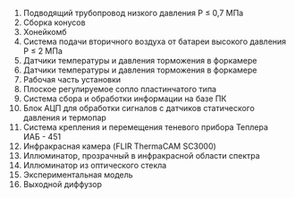 1. Подводящий трубопровод низкого давления P&nbsp;≤&nbsp;0,7&nbsp;МПа
1. Сборка конусов
1. Хонейкомб
1. Система подачи вторичного воздуха от батареи высокого давления P&nbsp;≤&nbsp;2&nbsp;МПа
1. Датчики температуры и давления торможения в форкамере
1. Датчики температуры и давления торможения в форкамере
1. Рабочая часть установки
1. Плоское регулируемое сопло пластинчатого типа
1. Система сбора и обработки информации на базе ПК
1. Блок АЦП для обработки сигналов с датчиков статического давления и термопар
1. Система крепления и перемещения теневого прибора Теплера ИАБ&nbsp;-&nbsp;451
1. Инфракрасная камера (FLIR ThermaCAM SC3000)
1. Иллюминатор, прозрачный в инфракрасной области спектра
1. Иллюминатор из оптического стекла
1. Экспериментальная модель
1. Выходной диффузор
